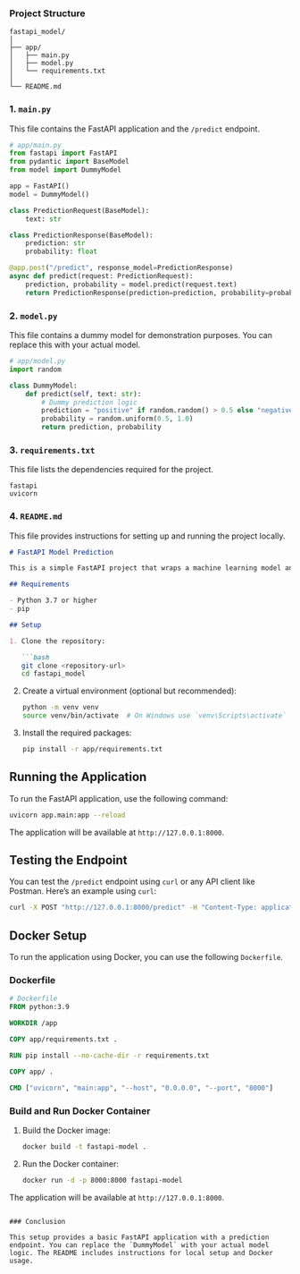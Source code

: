### Project Structure

```
fastapi_model/
│
├── app/
│   ├── main.py
│   ├── model.py
│   └── requirements.txt
│
└── README.md
```

### 1. `main.py`

This file contains the FastAPI application and the `/predict` endpoint.

```python
# app/main.py
from fastapi import FastAPI
from pydantic import BaseModel
from model import DummyModel

app = FastAPI()
model = DummyModel()

class PredictionRequest(BaseModel):
    text: str

class PredictionResponse(BaseModel):
    prediction: str
    probability: float

@app.post("/predict", response_model=PredictionResponse)
async def predict(request: PredictionRequest):
    prediction, probability = model.predict(request.text)
    return PredictionResponse(prediction=prediction, probability=probability)
```

### 2. `model.py`

This file contains a dummy model for demonstration purposes. You can replace this with your actual model.

```python
# app/model.py
import random

class DummyModel:
    def predict(self, text: str):
        # Dummy prediction logic
        prediction = "positive" if random.random() > 0.5 else "negative"
        probability = random.uniform(0.5, 1.0)
        return prediction, probability
```

### 3. `requirements.txt`

This file lists the dependencies required for the project.

```
fastapi
uvicorn
```

### 4. `README.md`

This file provides instructions for setting up and running the project locally.

```markdown
# FastAPI Model Prediction

This is a simple FastAPI project that wraps a machine learning model and provides a `/predict` endpoint.

## Requirements

- Python 3.7 or higher
- pip

## Setup

1. Clone the repository:

   ```bash
   git clone <repository-url>
   cd fastapi_model
   ```

2. Create a virtual environment (optional but recommended):

   ```bash
   python -m venv venv
   source venv/bin/activate  # On Windows use `venv\Scripts\activate`
   ```

3. Install the required packages:

   ```bash
   pip install -r app/requirements.txt
   ```

## Running the Application

To run the FastAPI application, use the following command:

```bash
uvicorn app.main:app --reload
```

The application will be available at `http://127.0.0.1:8000`.

## Testing the Endpoint

You can test the `/predict` endpoint using `curl` or any API client like Postman. Here’s an example using `curl`:

```bash
curl -X POST "http://127.0.0.1:8000/predict" -H "Content-Type: application/json" -d '{"text": "Your input text here"}'
```

## Docker Setup

To run the application using Docker, you can use the following `Dockerfile`.

### Dockerfile

```dockerfile
# Dockerfile
FROM python:3.9

WORKDIR /app

COPY app/requirements.txt .

RUN pip install --no-cache-dir -r requirements.txt

COPY app/ .

CMD ["uvicorn", "main:app", "--host", "0.0.0.0", "--port", "8000"]
```

### Build and Run Docker Container

1. Build the Docker image:

   ```bash
   docker build -t fastapi-model .
   ```

2. Run the Docker container:

   ```bash
   docker run -d -p 8000:8000 fastapi-model
   ```

The application will be available at `http://127.0.0.1:8000`.
```

### Conclusion

This setup provides a basic FastAPI application with a prediction endpoint. You can replace the `DummyModel` with your actual model logic. The README includes instructions for local setup and Docker usage.